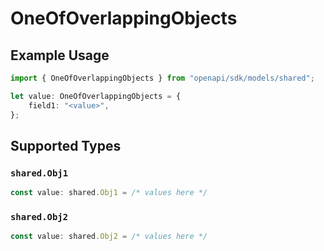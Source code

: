 # OneOfOverlappingObjects

## Example Usage

```typescript
import { OneOfOverlappingObjects } from "openapi/sdk/models/shared";

let value: OneOfOverlappingObjects = {
    field1: "<value>",
};
```

## Supported Types

### `shared.Obj1`

```typescript
const value: shared.Obj1 = /* values here */
```

### `shared.Obj2`

```typescript
const value: shared.Obj2 = /* values here */
```

